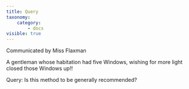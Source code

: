 ```yaml
---
title: Query
taxonomy:
    category:
        - docs
visible: true
---
```


<div class="author">Communicated by Miss Flaxman</div>

A gentleman whose habitation had five Windows, wishing for more light closed those Windows up!!

Query: Is this method to be generally recommended?